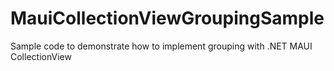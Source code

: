# MauiCollectionViewGroupingSample
 Sample code to demonstrate how to implement grouping with .NET MAUI CollectionView
